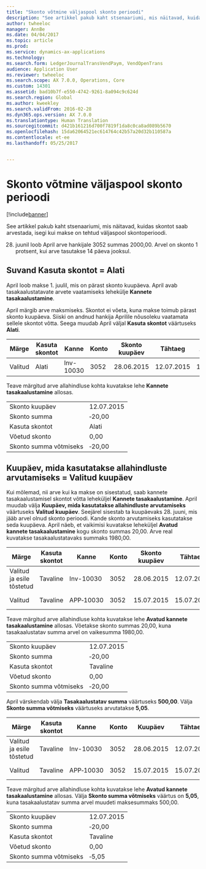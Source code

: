 ```yaml
---
title: "Skonto võtmine väljaspool skonto perioodi"
description: "See artikkel pakub kaht stsenaariumi, mis näitavad, kuidas skontot saab arvestada, isegi kui makse on tehtud väljaspool skontoperioodi."
author: twheeloc
manager: AnnBe
ms.date: 04/04/2017
ms.topic: article
ms.prod: 
ms.service: dynamics-ax-applications
ms.technology: 
ms.search.form: LedgerJournalTransVendPaym, VendOpenTrans
audience: Application User
ms.reviewer: twheeloc
ms.search.scope: AX 7.0.0, Operations, Core
ms.custom: 14301
ms.assetid: bad10b7f-e550-4742-9261-8a094c9c624d
ms.search.region: Global
ms.author: kweekley
ms.search.validFrom: 2016-02-28
ms.dyn365.ops.version: AX 7.0.0
ms.translationtype: Human Translation
ms.sourcegitcommit: d421b161216d700f7819f1da8c0ca8ad089b5670
ms.openlocfilehash: 15da62064521ec614764c42b57a20d32b110587a
ms.contentlocale: et-ee
ms.lasthandoff: 05/25/2017


---
```


# <a name="take-a-cash-discount-outside-the-cash-discount-period"></a>Skonto võtmine väljaspool skonto perioodi

[!include[banner](../includes/banner.md)]


See artikkel pakub kaht stsenaariumi, mis näitavad, kuidas skontot saab arvestada, isegi kui makse on tehtud väljaspool skontoperioodi.

28. juunil loob April arve hankijale 3052 summas 2000,00. Arvel on skonto 1 protsent, kui arve tasutakse 14 päeva jooksul.

## <a name="use-cash-discount-option--always"></a>Suvand Kasuta skontot = Alati
April loob makse 1. juulil, mis on pärast skonto kuupäeva. April avab tasakaalustatavate arvete vaatamiseks lehekülje **Kannete tasakaalustamine**. 

April märgib arve maksmiseks. Skontot ei võeta, kuna makse toimub pärast skonto kuupäeva. Siiski on andnud hankija Aprilile nõusoleku vaatamata sellele skontot võtta. Seega muudab April väljal **Kasuta skontot** väärtuseks **Alati**.

| Märge     | Kasuta skontot | Kanne   | Konto | Skonto kuupäev | Tähtaeg  | Arve | Summa kandevaluutas | Valuuta | Tasakaalustatav summa |
|----------|-------------------|-----------|---------|--------------------|-----------|---------|--------------------------------|----------|------------------|
| Valitud | Alati            | Inv-10030 | 3052    | 28.06.2015          | 12.07.2015 | 10030   | ‑2000,00                      | USA dollar      | ‑1980,00        |

Teave märgitud arve allahindluse kohta kuvatakse lehe **Kannete tasakaalustamine** allosas.

|                              |           |
|------------------------------|-----------|
| Skonto kuupäev           | 12.07.2015 |
| Skonto summa         | ‑20,00    |
| Kasuta skontot            | Alati    |
| Võetud skonto          | 0,00      |
| Skonto summa võtmiseks | ‑20,00    |

## <a name="date-to-use-for-calculating-discounts--selected-date"></a>Kuupäev, mida kasutatakse allahindluste arvutamiseks = Valitud kuupäev
Kui mõlemad, nii arve kui ka makse on sisestatud, saab kannete tasakaalustamisel skontot võtta leheküljel **Kannete tasakaalustamine**. April muudab välja **Kuupäev, mida kasutatakse allahindluste arvutamiseks** väärtuseks **Valitud kuupäev**. Seejärel sisestab ta kuupäevaks 28. juuni, mis jääb arvel olnud skonto perioodi. Kande skonto arvutamiseks kasutatakse seda kuupäeva. April näeb, et vaikimisi kuvatakse leheküljel **Avatud kannete tasakaalustamine** kogu skonto summas 20,00. Arve real kuvatakse tasakaalustatavaks summaks 1980,00.

| Märge                     | Kasuta skontot | Kanne   | Konto | Skonto kuupäev | Tähtaeg  | Arve | Summa kandevaluutas | Valuuta | Tasakaalustatav summa |
|--------------------------|-------------------|-----------|---------|--------------------|-----------|---------|--------------------------------|----------|------------------|
| Valitud ja esile tõstetud | Tavaline            | Inv-10030 | 3052    | 28.06.2015          | 12.07.2015 | 10030   | ‑2000,00                      | USA dollar      | ‑1980,00        |
| Valitud                 | Tavaline            | APP‑10030 | 3052    | 15.07.2015          | 15.07.2015 |         | 500,00                         | USA dollar      | 500,00           |

Teave märgitud arve allahindluse kohta kuvatakse lehe **Avatud kannete tasakaalustamine** allosas. Võetakse skonto summas 20,00, kuna tasakaalustatav summa arvel on vaikesumma 1980,00.

|                              |           |
|------------------------------|-----------|
| Skonto kuupäev           | 12.07.2015 |
| Skonto summa         | ‑20,00    |
| Kasuta skontot            | Tavaline    |
| Võetud skonto          | 0,00      |
| Skonto summa võtmiseks | ‑20,00    |

April värskendab välja **Tasakaalustatav summa** väärtuseks **500,00**. Välja **Skonto summa võtmiseks** väärtuseks arvutatakse **5,05**.

| Märge                     | Kasuta skontot | Kanne   | Konto | Kuupäev      | Tähtaeg  | Arve | Summa kandevaluutas | Valuuta | Tasakaalustatav summa |
|--------------------------|-------------------|-----------|---------|-----------|-----------|---------|--------------------------------|----------|------------------|
| Valitud ja esile tõstetud | Tavaline            | Inv-10030 | 3052    | 28.06.2015 | 12.07.2015 | 10030   | 2000,00                       | USA dollar      | ‑500,00          |
| Valitud                 | Tavaline            | APP‑10030 | 3052    | 15.07.2015 | 15.07.2015 |         | 500,00                         | USA dollar      | 500,00           |

Teave märgitud arve allahindluse kohta kuvatakse lehe **Avatud kannete tasakaalustamine** allosas. Välja **Skonto summa võtmiseks** väärtus on **5,05**, kuna tasakaalustatav summa arvel muudeti maksesummaks 500,00.

|                              |           |
|------------------------------|-----------|
| Skonto kuupäev           | 12.07.2015 |
| Skonto summa         | ‑20,00    |
| Kasuta skontot            | Tavaline    |
| Võetud skonto          | 0,00      |
| Skonto summa võtmiseks | ‑5,05     |






